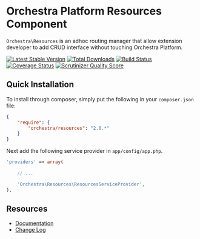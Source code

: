 Orchestra Platform Resources Component
==============

`Orchestra\Resources` is an adhoc routing manager that allow extension developer to add CRUD interface without touching Orchestra Platform.

[![Latest Stable Version](https://poser.pugx.org/orchestra/resources/v/stable.png)](https://packagist.org/packages/orchestra/resources) 
[![Total Downloads](https://poser.pugx.org/orchestra/resources/downloads.png)](https://packagist.org/packages/orchestra/resources) 
[![Build Status](https://travis-ci.org/orchestral/resources.png?branch=2.0)](https://travis-ci.org/orchestral/resources) 
[![Coverage Status](https://coveralls.io/repos/orchestral/resources/badge.png?branch=2.0)](https://coveralls.io/r/orchestral/resources?branch=2.0) 
[![Scrutinizer Quality Score](https://scrutinizer-ci.com/g/orchestral/resources/badges/quality-score.png?s=8cbf94cc9944b7c3b039fe635676c4e574be5906)](https://scrutinizer-ci.com/g/orchestral/resources/) 

## Quick Installation

To install through composer, simply put the following in your `composer.json` file:

```json
{
	"require": {
		"orchestra/resources": "2.0.*"
	}
}
```

Next add the following service provider in `app/config/app.php`.

```php
'providers' => array(
	
	// ...

	'Orchestra\Resources\ResourcesServiceProvider',
),
```

## Resources

* [Documentation](http://orchestraplatform.com/docs/2.0/components/resources)
* [Change Log](http://orchestraplatform.com/docs/2.0/components/resources/changes#v2.0)

